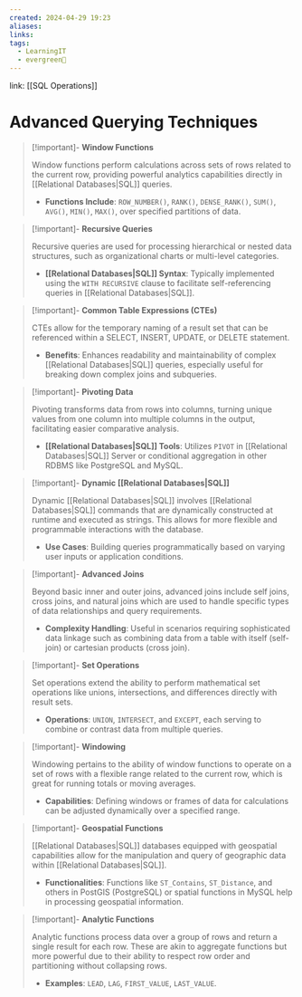 ```yaml
---
created: 2024-04-29 19:23
aliases: 
links: 
tags:
  - LearningIT
  - evergreen🌳
---
```

link: [[SQL Operations]]

# Advanced Querying Techniques

> [!important]- **Window Functions**
> 
> Window functions perform calculations across sets of rows related to the current row, providing powerful analytics capabilities directly in [[Relational Databases|SQL]] queries.
> 
> - **Functions Include**: `ROW_NUMBER()`, `RANK()`, `DENSE_RANK()`, `SUM()`, `AVG()`, `MIN()`, `MAX()`, over specified partitions of data.

> [!important]- **Recursive Queries**
> 
> Recursive queries are used for processing hierarchical or nested data structures, such as organizational charts or multi-level categories.
> 
> - **[[Relational Databases|SQL]] Syntax**: Typically implemented using the `WITH RECURSIVE` clause to facilitate self-referencing queries in [[Relational Databases|SQL]].

> [!important]- **Common Table Expressions (CTEs)**
> 
> CTEs allow for the temporary naming of a result set that can be referenced within a SELECT, INSERT, UPDATE, or DELETE statement.
> 
> - **Benefits**: Enhances readability and maintainability of complex [[Relational Databases|SQL]] queries, especially useful for breaking down complex joins and subqueries.

> [!important]- **Pivoting Data**
> 
> Pivoting transforms data from rows into columns, turning unique values from one column into multiple columns in the output, facilitating easier comparative analysis.
> 
> - **[[Relational Databases|SQL]] Tools**: Utilizes `PIVOT` in [[Relational Databases|SQL]] Server or conditional aggregation in other RDBMS like PostgreSQL and MySQL.

> [!important]- **Dynamic [[Relational Databases|SQL]]**
> 
> Dynamic [[Relational Databases|SQL]] involves [[Relational Databases|SQL]] commands that are dynamically constructed at runtime and executed as strings. This allows for more flexible and programmable interactions with the database.
> 
> - **Use Cases**: Building queries programmatically based on varying user inputs or application conditions.

> [!important]- **Advanced Joins**
> 
> Beyond basic inner and outer joins, advanced joins include self joins, cross joins, and natural joins which are used to handle specific types of data relationships and query requirements.
> 
> - **Complexity Handling**: Useful in scenarios requiring sophisticated data linkage such as combining data from a table with itself (self-join) or cartesian products (cross join).

> [!important]- **Set Operations**
> 
> Set operations extend the ability to perform mathematical set operations like unions, intersections, and differences directly with result sets.
> 
> - **Operations**: `UNION`, `INTERSECT`, and `EXCEPT`, each serving to combine or contrast data from multiple queries.

> [!important]- **Windowing**
> 
> Windowing pertains to the ability of window functions to operate on a set of rows with a flexible range related to the current row, which is great for running totals or moving averages.
> 
> - **Capabilities**: Defining windows or frames of data for calculations can be adjusted dynamically over a specified range.

> [!important]- **Geospatial Functions**
> 
> [[Relational Databases|SQL]] databases equipped with geospatial capabilities allow for the manipulation and query of geographic data within [[Relational Databases|SQL]].
> 
> - **Functionalities**: Functions like `ST_Contains`, `ST_Distance`, and others in PostGIS (PostgreSQL) or spatial functions in MySQL help in processing geospatial information.

> [!important]- **Analytic Functions**
> 
> Analytic functions process data over a group of rows and return a single result for each row. These are akin to aggregate functions but more powerful due to their ability to respect row order and partitioning without collapsing rows.
> 
> - **Examples**: `LEAD`, `LAG`, `FIRST_VALUE`, `LAST_VALUE`.